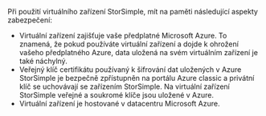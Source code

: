 <!--v-sharos 10/13/2105 virtual device security-->

Při použití virtuálního zařízení StorSimple, mít na paměti následující aspekty zabezpečení:

* Virtuální zařízení zajišťuje vaše předplatné Microsoft Azure. To znamená, že pokud používáte virtuální zařízení a dojde k ohrožení vašeho předplatného Azure, data uložená na svém virtuálním zařízení je také náchylný.
* Veřejný klíč certifikátu používaný k šifrování dat uložených v Azure StorSimple je bezpečně zpřístupněn na portálu Azure classic a privátní klíč se uchovávají se zařízením StorSimple. Na virtuální zařízení StorSimple veřejné a soukromé klíče jsou uložené v Azure.
* Virtuální zařízení je hostované v datacentru Microsoft Azure.

